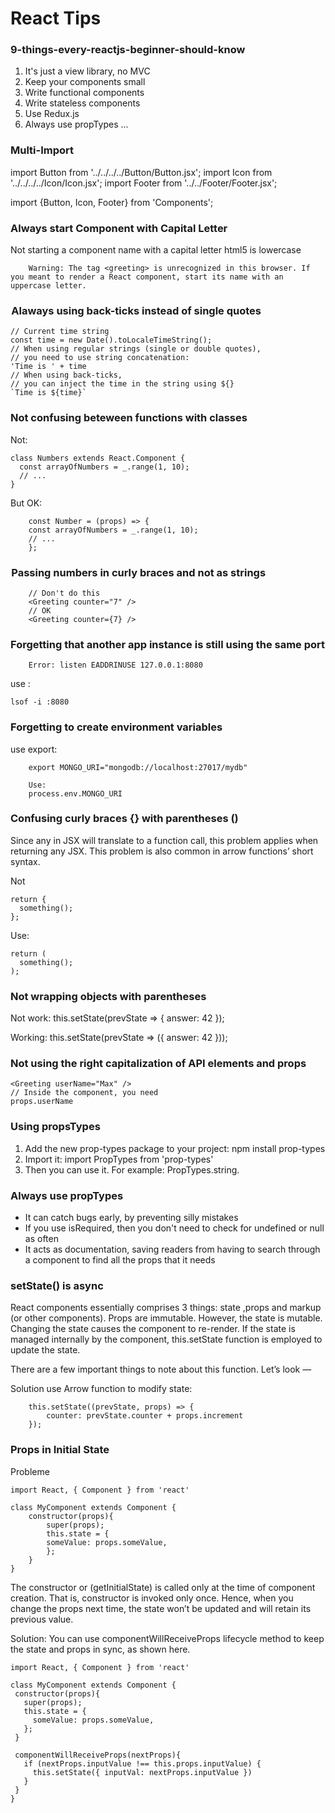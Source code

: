 # React Tips

### 9-things-every-reactjs-beginner-should-know

1.  It's just a view library, no MVC
2.  Keep your components small
3.  Write functional components
4.  Write stateless components
5.  Use Redux.js
6.  Always use propTypes
    ...

### Multi-Import

import Button from '../../../../Button/Button.jsx';
import Icon from '../../../../Icon/Icon.jsx';
import Footer from '../../Footer/Footer.jsx';

import {Button, Icon, Footer} from 'Components';

### Always start Component with Capital Letter

Not starting a component name with a capital letter
html5 is lowercase

```
    Warning: The tag <greeting> is unrecognized in this browser. If you meant to render a React component, start its name with an uppercase letter.
```

###  Alaways using back-ticks instead of single quotes

```
// Current time string
const time = new Date().toLocaleTimeString();
// When using regular strings (single or double quotes),
// you need to use string concatenation:
'Time is ' + time
// When using back-ticks,
// you can inject the time in the string using ${}
`Time is ${time}`
```

### Not confusing beteween functions with classes

Not:

```
class Numbers extends React.Component {
  const arrayOfNumbers = _.range(1, 10);
  // ...
}
```

But OK:

```
    const Number = (props) => {
    const arrayOfNumbers = _.range(1, 10);
    // ...
    };
```

###  Passing numbers in curly braces and not as strings

```
    // Don't do this
    <Greeting counter="7" />
    // OK
    <Greeting counter={7} />
```

### Forgetting that another app instance is still using the same port

```
    Error: listen EADDRINUSE 127.0.0.1:8080
```

use :

```
lsof -i :8080
```

### Forgetting to create environment variables

use export:

```
    export MONGO_URI="mongodb://localhost:27017/mydb"

    Use:
    process.env.MONGO_URI
```

### Confusing curly braces {} with parentheses ()

Since any <tag> in JSX will translate to a function call, this problem applies when returning any JSX.
This problem is also common in arrow functions’ short syntax.

Not

```
return {
  something();
};
```

Use:

```
return (
  something();
);
```

### Not wrapping objects with parentheses

Not work:
this.setState(prevState => { answer: 42 });

Working:
this.setState(prevState => ({ answer: 42 }));

### Not using the right capitalization of API elements and props

```
<Greeting userName="Max" />
// Inside the component, you need
props.userName
```

### Using propsTypes

1.  Add the new prop-types package to your project: npm install prop-types
2.  Import it: import PropTypes from 'prop-types'
3.  Then you can use it. For example: PropTypes.string.

### Always use propTypes

* It can catch bugs early, by preventing silly mistakes
* If you use isRequired, then you don't need to check for undefined or null as often
* It acts as documentation, saving readers from having to search through a component to find all the props that it needs

### setState() is async

React components essentially comprises 3 things: state ,props and markup (or other components).
Props are immutable. However, the state is mutable.
Changing the state causes the component to re-render. If the state is managed internally by the component, this.setState function is employed to update the state.

There are a few important things to note about this function. Let’s look —

Solution use Arrow function to modify state:

```
    this.setState((prevState, props) => {
        counter: prevState.counter + props.increment
    });
```

### Props in Initial State

Probleme

```
import React, { Component } from 'react'

class MyComponent extends Component {
    constructor(props){
        super(props);
        this.state = {
        someValue: props.someValue,
        };
    }
}
```

The constructor or (getInitialState) is called only at the time of component creation.
That is, constructor is invoked only once. Hence, when you change the props next time, the state won’t be updated and will retain its previous value.

Solution: You can use componentWillReceiveProps lifecycle method to keep the state and props in sync, as shown here.

```
import React, { Component } from 'react'

class MyComponent extends Component {
 constructor(props){
   super(props);
   this.state = {
     someValue: props.someValue,
   };
 }

 componentWillReceiveProps(nextProps){
   if (nextProps.inputValue !== this.props.inputValue) {
     this.setState({ inputVal: nextProps.inputValue })
   }
 }
}
```
